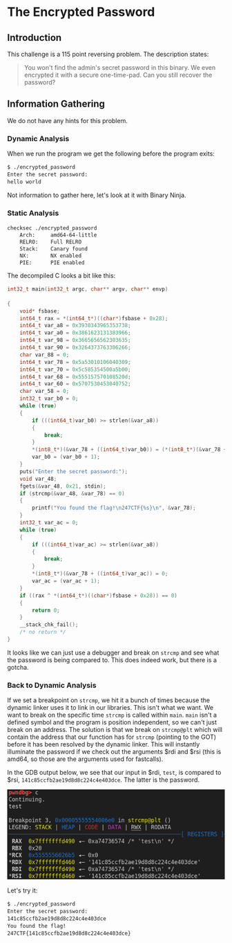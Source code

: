 # The Encrypted Password

## Introduction

This challenge is a 115 point reversing problem. The description states:

> You won't find the admin's secret password in this binary. We even encrypted
> it with a secure one-time-pad. Can you still recover the password?

## Information Gathering

We do not have any hints for this problem.

### Dynamic Analysis

When we run the program we get the following before the program exits:

```sh
$ ./encrypted_password
Enter the secret password:
hello world
```

Not information to gather here, let's look at it with Binary Ninja.

### Static Analysis

```shell
checksec ./encrypted_password
    Arch:     amd64-64-little
    RELRO:    Full RELRO
    Stack:    Canary found
    NX:       NX enabled
    PIE:      PIE enabled
```

The decompiled C looks a bit like this:

```c
int32_t main(int32_t argc, char** argv, char** envp)

{
    void* fsbase;
    int64_t rax = *(int64_t*)((char*)fsbase + 0x28);
    int64_t var_a8 = 0x3930343965353738;
    int64_t var_a0 = 0x3861623131383966;
    int64_t var_98 = 0x3665656562303635;
    int64_t var_90 = 0x3264373763306266;
    char var_88 = 0;
    int64_t var_78 = 0x5a53010106040309;
    int64_t var_70 = 0x5c585354500a5b00;
    int64_t var_68 = 0x555157570108520d;
    int64_t var_60 = 0x5707530453040752;
    char var_58 = 0;
    int32_t var_b0 = 0;
    while (true)
    {
        if (((int64_t)var_b0) >= strlen(&var_a8))
        {
            break;
        }
        *(int8_t*)(&var_78 + ((int64_t)var_b0)) = (*(int8_t*)(&var_78 + ((int64_t)var_b0)) ^ *(int8_t*)(&var_a8 + ((int64_t)var_b0)));
        var_b0 = (var_b0 + 1);
    }
    puts("Enter the secret password:");
    void var_48;
    fgets(&var_48, 0x21, stdin);
    if (strcmp(&var_48, &var_78) == 0)
    {
        printf("You found the flag!\n247CTF{%s}\n", &var_78);
    }
    int32_t var_ac = 0;
    while (true)
    {
        if (((int64_t)var_ac) >= strlen(&var_a8))
        {
            break;
        }
        *(int8_t*)(&var_78 + ((int64_t)var_ac)) = 0;
        var_ac = (var_ac + 1);
    }
    if ((rax ^ *(int64_t*)((char*)fsbase + 0x28)) == 0)
    {
        return 0;
    }
    __stack_chk_fail();
    /* no return */
}
```

It looks like we can just use a debugger and break on `strcmp` and see what the password is being compared to. This does indeed work, but there is a gotcha.

### Back to Dynamic Analysis

If we set a breakpoint on `strcmp`, we hit it a bunch of times because the dynamic linker uses it to link in our libraries. This isn't what we want. We want to break on the specific time `strcmp` is called within `main`. `main` isn't a defined symbol and the program is position independent, so we can't just break on an address. The solution is that we break on `strcmp@plt` which will contain the address that our function has for `strcmp` (pointing to the GOT) before it has been resolved by the dynamic linker. This will instantly illuminate the password if we check out the arguments $rdi and $rsi (this is amd64, so those are the arguments used for fastcalls).

In the GDB output below, we see that our input in $rdi, `test`, is compared to $rsi, `141c85ccfb2ae19d8d8c224c4e403dce`. The latter is the password.

![gdb](./resources/gdb.png)

 Let's try it:

```sh
$ ./encrypted_password
Enter the secret password:
141c85ccfb2ae19d8d8c224c4e403dce
You found the flag!
247CTF{141c85ccfb2ae19d8d8c224c4e403dce}
```
